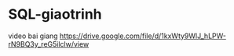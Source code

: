 # SQL-giaotrinh
video bai giang 
https://drive.google.com/file/d/1kxWty9WlJ_hLPW-rN9BQ3y_reG5ilclw/view

